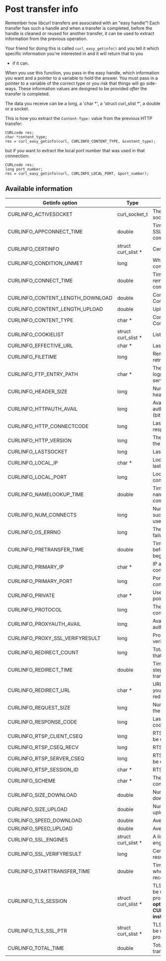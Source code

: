 # Post transfer info

Remember how libcurl transfers are associated with an "easy handle"! Each
transfer has such a handle and when a transfer is completed, before the handle
is cleaned or reused for another transfer, it can be used to extract
information from the previous operation.

Your friend for doing this is called `curl_easy_getinfo()` and you tell it
which specific information you're interested in and it will return that to you
- if it can.

When you use this function, you pass in the easy handle, which information you
want and a pointer to a variable to hold the answer. You must pass in a
pointer to a variable of the correct type or you risk that things will go
side-ways. These information values are designed to be provided *after* the
transfer is completed.

The data you receive can be a long, a 'char *', a 'struct curl_slist *', a
double or a socket.

This is how you extract the `Content-Type:` value from the previous HTTP
transfer:

    CURLcode res;
    char *content_type;
    res = curl_easy_getinfo(curl, CURLINFO_CONTENT_TYPE, &content_type);

but if you want to extract the local port number that was used in that
connection:

    CURLcode res;
    long port_number;
    res = curl_easy_getinfo(curl, CURLINFO_LOCAL_PORT, &port_number);

## Available information

| Getinfo option          | Type   | Description |
|-------------------------|--------|-------------|
| CURLINFO_ACTIVESOCKET   | curl_socket_t | The session's active socket
| CURLINFO_APPCONNECT_TIME | double | Time from start until SSL/SSH handshake completed.
| CURLINFO_CERTINFO       | struct curl_slist * | Certificate chain
| CURLINFO_CONDITION_UNMET | long  | Whether or not a time conditional was met
| CURLINFO_CONNECT_TIME   | double | Time from start until remote host or proxy completed
| CURLINFO_CONTENT_LENGTH_DOWNLOAD | double | Content length from the Content-Length header
| CURLINFO_CONTENT_LENGTH_UPLOAD | double | Upload size
| CURLINFO_CONTENT_TYPE   | char * | Content type from the Content-Type header
| CURLINFO_COOKIELIST     | struct curl_slist * | List of all known cookies
| CURLINFO_EFFECTIVE_URL  | char * | Last used URL
| CURLINFO_FILETIME       | long   | Remote time of the retrieved document
| CURLINFO_FTP_ENTRY_PATH | char * | The entry path after logging in to an FTP server
| CURLINFO_HEADER_SIZE    | long   | Number of bytes of all headers received
| CURLINFO_HTTPAUTH_AVAIL | long   | Available HTTP authentication methods (bitmask)
| CURLINFO_HTTP_CONNECTCODE | long | Last proxy CONNECT response code
| CURLINFO_HTTP_VERSION   | long   | The http version used in the connection
| CURLINFO_LASTSOCKET     | long   | Last socket used
| CURLINFO_LOCAL_IP       | char * | Local-end IP address of last connection
| CURLINFO_LOCAL_PORT     | long   | Local-end port of last connection
| CURLINFO_NAMELOOKUP_TIME | double | Time from start until name resolving completed
| CURLINFO_NUM_CONNECTS   | long   | Number of new successful connections used for previous transfer
| CURLINFO_OS_ERRNO       | long   | The errno from the last failure to connect
| CURLINFO_PRETRANSFER_TIME | double | Time from start until just before the transfer begins
| CURLINFO_PRIMARY_IP     | char * | IP address of the last connection
| CURLINFO_PRIMARY_PORT   | long   | Port of the last connection
| CURLINFO_PRIVATE        | char * | User's private data pointer
| CURLINFO_PROTOCOL       | long   | The protocol used for the connection
| CURLINFO_PROXYAUTH_AVAIL | long  | Available HTTP proxy authentication methods
| CURLINFO_PROXY_SSL_VERIFYRESULT | long | Proxy certificate verification result
| CURLINFO_REDIRECT_COUNT | long   | Total number of redirects that were followed
| CURLINFO_REDIRECT_TIME  | double | Time taken for all redirect steps before the final transfer
| CURLINFO_REDIRECT_URL   | char * | URL a redirect would take you to, had you enabled redirects
| CURLINFO_REQUEST_SIZE   | long   | Number of bytes sent in the issued HTTP requests
| CURLINFO_RESPONSE_CODE  | long   | Last received response code
| CURLINFO_RTSP_CLIENT_CSEQ | long | RTSP CSeq that will next be used
| CURLINFO_RTSP_CSEQ_RECV  | long  | RTSP CSeq last received
| CURLINFO_RTSP_SERVER_CSEQ | long | RTSP CSeq that will next be expected
| CURLINFO_RTSP_SESSION_ID | char * | RTSP session ID
| CURLINFO_SCHEME         | char * | The scheme used for the connection
| CURLINFO_SIZE_DOWNLOAD  | double | Number of bytes downloaded
| CURLINFO_SIZE_UPLOAD    | double | Number of bytes uploaded
| CURLINFO_SPEED_DOWNLOAD | double | Average download speed
| CURLINFO_SPEED_UPLOAD   | double | Average upload speed
| CURLINFO_SSL_ENGINES    | struct curl_slist * | A list of OpenSSL crypto engines
| CURLINFO_SSL_VERIFYRESULT | long | Certificate verification result
| CURLINFO_STARTTRANSFER_TIME | double | Time from start until just when the first byte is received
| CURLINFO_TLS_SESSION    | struct curl_slist * | TLS session info that can be used for further processing.  (**Deprecated option, use CURLINFO_TLS_SSL_PTR instead!**)
| CURLINFO_TLS_SSL_PTR    | struct curl_slist * | TLS session info that can be used for further processing
| CURLINFO_TOTAL_TIME     | double | Total time of previous transfer
